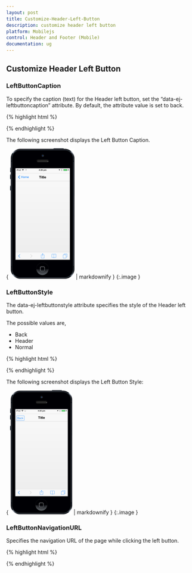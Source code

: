 ```yaml
---
layout: post
title: Customize-Header-Left-Button
description: customize header left button
platform: Mobilejs
control: Header and Footer (Mobile)
documentation: ug
---
```


## Customize Header Left Button

### LeftButtonCaption

To specify the caption (text) for the Header left button, set the “data-ej-leftbuttoncaption” attribute. By default, the attribute value is set to back.

{% highlight html %}



 <div id="header_sample" data-role="ejmheader" data-ej-showleftbutton="true" data-ej-leftbuttoncaption="Home" ></div>



{% endhighlight %}

The following screenshot displays the Left Button Caption.

{ ![](Customize-Header-Left-Button_images/Customize-Header-Left-Button_img1.png) | markdownify }
{:.image }




### LeftButtonStyle

The data-ej-leftbuttonstyle attribute specifies the style of the Header left button.

The possible values are, 

* Back
* Header
* Normal



{% highlight html %}



<div id="header_sample" data-role="ejmheader" data-ej-showleftbutton="true" data-ej-leftbuttonstyle="normal" ></div>



{% endhighlight %}

The following screenshot displays the Left Button Style:

{ ![](Customize-Header-Left-Button_images/Customize-Header-Left-Button_img2.png) | markdownify }
{:.image }




### LeftButtonNavigationURL

Specifies the navigation URL of the page while clicking the left button.

{% highlight html %}



<div id="header_sample" data-role="ejmheader" data-ej-showleftbutton="true" data-ej-leftbuttonnavigationurl="navigation.html" ></div>



{% endhighlight %}



